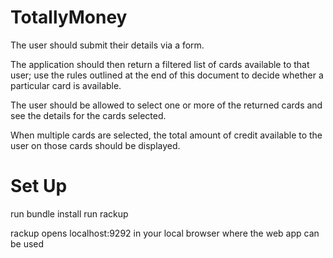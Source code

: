 # TotallyMoney
The user should submit their details via a form.

The application should then return a filtered list of cards available to that user; use the rules outlined at the end of this document to decide whether a particular card is available.

The user should be allowed to select one or more of the returned cards and see the details for the cards selected.

When multiple cards are selected, the total amount of credit available to the user on those cards should be displayed.

# Set Up
run bundle install
run rackup

rackup opens localhost:9292 in your local browser where the web app can be used